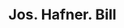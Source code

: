 ---
doi: 10.7916/D8XK9SKT
date_other: '1880'
date_other_textual: 1880-1889
form: printed ephemera
genre:
- Invoices
name:
- Jos. Hafner
object_in_context_url: https://biggert.cul.columbia.edu/items/view/ave_biggert_00712
subject_hierarchical_geographic:
- St. Louis, Missouri, United States
subject_name:
- Jos. Hafner
title: Jos. Hafner. Bill
sort_title: Jos. Hafner. Bill
call_number: ave_biggert_00712
coordinates:
- 38.62722222222222,-90.19777777777779
pid: ave_biggert_00712
identifiers: ave_biggert_00712
thumbnail: https://derivativo-3.library.columbia.edu/iiif/2/ldpd:345573/full/!256,256/0/native.jpg
permalink: "/items/ave_biggert_00712/"
layout: iiif-image-page
---
